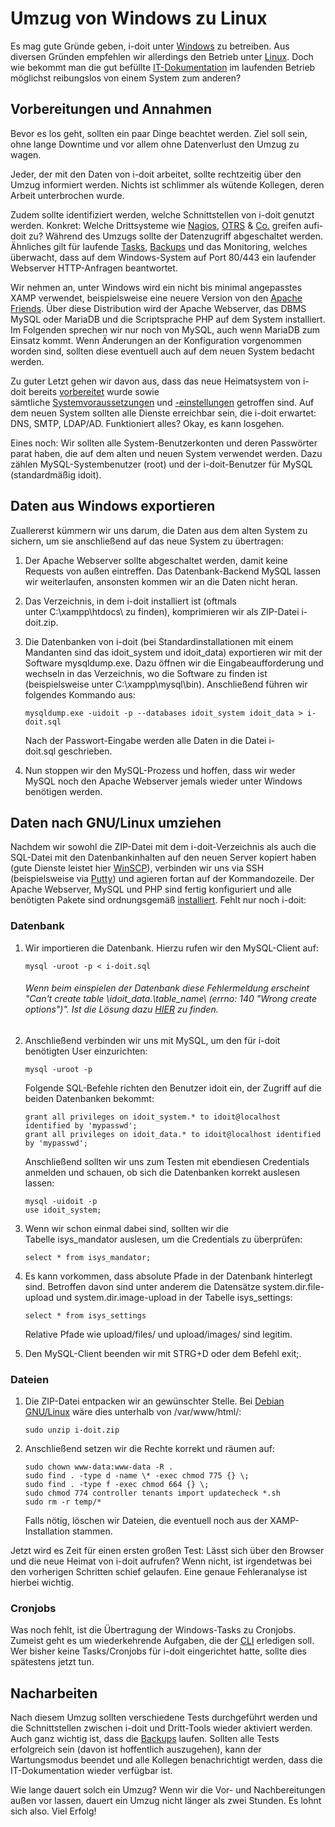 # Umzug von Windows zu Linux

Es mag gute Gründe geben, i-doit unter [Windows](../installation/manuelle-installation/microsoft-windows-server.md) zu betreiben. Aus diversen Gründen empfehlen wir allerdings den Betrieb unter [Linux](../installation/manuelle-installation/debian.md). Doch wie bekommt man die gut befüllte [IT-Dokumentation](../glossar.md#Glossar-IT-Dokumentation) im laufenden Betrieb möglichst reibungslos von einem System zum anderen?

Vorbereitungen und Annahmen
---------------------------

Bevor es los geht, sollten ein paar Dinge beachtet werden. Ziel soll sein, ohne lange Downtime und vor allem ohne Datenverlust den Umzug zu wagen.

Jeder, der mit den Daten von i-doit arbeitet, sollte rechtzeitig über den Umzug informiert werden. Nichts ist schlimmer als wütende Kollegen, deren Arbeit unterbrochen wurde.

Zudem sollte identifiziert werden, welche Schnittstellen von i-doit genutzt werden. Konkret: Welche Drittsysteme wie [Nagios](../automatisierung-und-integration/network-monitoring/nagios.md), [OTRS](../automatisierung-und-integration/service-desk/otrs-help-desk.md) & [Co.](../daten-konsolidieren/index.md) greifen aufi-doit zu? Während des Umzugs sollte der Datenzugriff abgeschaltet werden. Ähnliches gilt für laufende [Tasks](../automatisierung-und-integration/cli/index.md), [Backups](../wartung-und-betrieb/daten-sichern-und-wiederherstellen/index.md) und das Monitoring, welches überwacht, dass auf dem Windows-System auf Port 80/443 ein laufender Webserver HTTP-Anfragen beantwortet.

Wir nehmen an, unter Windows wird ein nicht bis minimal angepasstes XAMP verwendet, beispielsweise eine neuere Version von den [Apache Friends](https://www.apachefriends.org/). Über diese Distribution wird der Apache Webserver, das DBMS MySQL oder MariaDB und die Scriptsprache PHP auf dem System installiert. Im Folgenden sprechen wir nur noch von MySQL, auch wenn MariaDB zum Einsatz kommt. Wenn Änderungen an der Konfiguration vorgenommen worden sind, sollten diese eventuell auch auf dem neuen System bedacht werden.

Zu guter Letzt gehen wir davon aus, dass das neue Heimatsystem von i-doit bereits [vorbereitet](../installation/manuelle-installation/index.md) wurde sowie sämtliche [Systemvoraussetzungen](../installation/systemvoraussetzungen.md) und [\-einstellungen](../installation/manuelle-installation/systemeinstellungen.md) getroffen sind. Auf dem neuen System sollten alle Dienste erreichbar sein, die i-doit erwartet: DNS, SMTP, LDAP/AD. Funktioniert alles? Okay, es kann losgehen.

Eines noch: Wir sollten alle System-Benutzerkonten und deren Passwörter parat haben, die auf dem alten und neuen System verwendet werden. Dazu zählen MySQL-Systembenutzer (root) und der i-doit-Benutzer für MySQL (standardmäßig idoit).

Daten aus Windows exportieren
-----------------------------

Zuallererst kümmern wir uns darum, die Daten aus dem alten System zu sichern, um sie anschließend auf das neue System zu übertragen:

1.  Der Apache Webserver sollte abgeschaltet werden, damit keine Requests von außen eintreffen. Das Datenbank-Backend MySQL lassen wir weiterlaufen, ansonsten kommen wir an die Daten nicht heran.
2.  Das Verzeichnis, in dem i-doit installiert ist (oftmals unter C:\xampp\htdocs\ zu finden), komprimieren wir als ZIP-Datei i-doit.zip.
3.  Die Datenbanken von i-doit (bei Standardinstallationen mit einem Mandanten sind das idoit_system und idoit_data) exportieren wir mit der Software mysqldump.exe. Dazu öffnen wir die Eingabeaufforderung und wechseln in das Verzeichnis, wo die Software zu finden ist (beispielsweise unter C:\xampp\mysql\bin\). Anschließend führen wir folgendes Kommando aus:
    
        mysqldump.exe -uidoit -p --databases idoit_system idoit_data > i-doit.sql
    
    Nach der Passwort-Eingabe werden alle Daten in die Datei i-doit.sql geschrieben.
    
4.  Nun stoppen wir den MySQL-Prozess und hoffen, dass wir weder MySQL noch den Apache Webserver jemals wieder unter Windows benötigen werden.

Daten nach GNU/Linux umziehen
-----------------------------

Nachdem wir sowohl die ZIP-Datei mit dem i-doit-Verzeichnis als auch die SQL-Datei mit den Datenbankinhalten auf den neuen Server kopiert haben (gute Dienste leistet hier [WinSCP](http://winscp.net/eng/docs/lang:de)), verbinden wir uns via SSH (beispielsweise via [Putty](http://www.putty.org/)) und agieren fortan auf der Kommandozeile. Der Apache Webserver, MySQL und PHP sind fertig konfiguriert und alle benötigten Pakete sind ordnungsgemäß [installiert](../installation/index.md). Fehlt nur noch i-doit:

### Datenbank

1.  Wir importieren die Datenbank. Hierzu rufen wir den MySQL-Client auf:
    
        mysql -uroot -p < i-doit.sql
    
    ###### Wenn beim einspielen der Datenbank diese Fehlermeldung erscheint "Can't create table \idoit\_data\.\table\_name\ (errno: 140 "Wrong create options")". Ist die Lösung dazu [HIER](../administration/troubleshooting/cant-create-table.md) zu finden.
    
      
    
2.  Anschließend verbinden wir uns mit MySQL, um den für i-doit benötigten User einzurichten:
    
        mysql -uroot -p
    
    Folgende SQL-Befehle richten den Benutzer idoit ein, der Zugriff auf die beiden Datenbanken bekommt: 
    
        grant all privileges on idoit_system.* to idoit@localhost identified by 'mypasswd';  
        grant all privileges on idoit_data.* to idoit@localhost identified by 'mypasswd';
    
    Anschließend sollten wir uns zum Testen mit ebendiesen Credentials anmelden und schauen, ob sich die Datenbanken korrekt auslesen lassen:
    
        mysql -uidoit -p
        use idoit_system;
    
3.  Wenn wir schon einmal dabei sind, sollten wir die Tabelle isys_mandator auslesen, um die Credentials zu überprüfen:
    
        select * from isys_mandator;
    
4.  Es kann vorkommen, dass absolute Pfade in der Datenbank hinterlegt sind. Betroffen davon sind unter anderem die Datensätze system.dir.file-upload und system.dir.image-upload in der Tabelle isys_settings:
    
        select * from isys_settings
    
    Relative Pfade wie upload/files/ und upload/images/ sind legitim.
    
5.  Den MySQL-Client beenden wir mit STRG+D oder dem Befehl exit;.

### Dateien

1.  Die ZIP-Datei entpacken wir an gewünschter Stelle. Bei [Debian GNU/Linux](../installation/manuelle-installation/debian.md) wäre dies unterhalb von /var/www/html/: 
    
        sudo unzip i-doit.zip
    
2.  Anschließend setzen wir die Rechte korrekt und räumen auf:
    
        sudo chown www-data:www-data -R .
        sudo find . -type d -name \* -exec chmod 775 {} \;
        sudo find . -type f -exec chmod 664 {} \;
        sudo chmod 774 controller tenants import updatecheck *.sh
        sudo rm -r temp/*
    
    Falls nötig, löschen wir Dateien, die eventuell noch aus der XAMP-Installation stammen.
    

Jetzt wird es Zeit für einen ersten großen Test: Lässt sich über den Browser und die neue Heimat von i-doit aufrufen? Wenn nicht, ist irgendetwas bei den vorherigen Schritten schief gelaufen. Eine genaue Fehleranalyse ist hierbei wichtig.

### Cronjobs

Was noch fehlt, ist die Übertragung der Windows-Tasks zu Cronjobs. Zumeist geht es um wiederkehrende Aufgaben, die der [CLI](../automatisierung-und-integration/cli/index.md) erledigen soll. Wer bisher keine Tasks/Cronjobs für i-doit eingerichtet hatte, sollte dies spätestens jetzt tun.

Nacharbeiten
------------

Nach diesem Umzug sollten verschiedene Tests durchgeführt werden und die Schnittstellen zwischen i-doit und Dritt-Tools wieder aktiviert werden. Auch ganz wichtig ist, dass die [Backups](../wartung-und-betrieb/daten-sichern-und-wiederherstellen/index.md) laufen. Sollten alle Tests erfolgreich sein (davon ist hoffentlich auszugehen), kann der Wartungsmodus beendet und alle Kollegen benachrichtigt werden, dass die IT-Dokumentation wieder verfügbar ist.

Wie lange dauert solch ein Umzug? Wenn wir die Vor- und Nachbereitungen außen vor lassen, dauert ein Umzug nicht länger als zwei Stunden. Es lohnt sich also. Viel Erfolg!